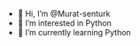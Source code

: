 - 👋 Hi, I’m @Murat-senturk
- 👀 I’m interested in Python 
- 🌱 I’m currently learning Python
  
  

<!---
Murat-senturk/Murat-senturk is a ✨ special ✨ repository because its `README.md` (this file) appears on your GitHub profile.
You can click the Preview link to take a look at your changes.
--->
